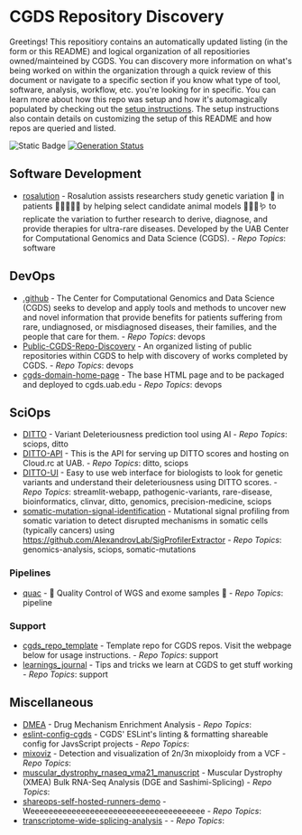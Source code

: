 
# CGDS Repository Discovery
Greetings! This repositiory contains an automatically updated listing (in the form or this README) and
logical organization of all repositiories owned/mainteined by CGDS. You can discovery more information
on what's being worked on within the organization through a quick review of this document or navigate
to a specific section if you know what type of tool, software, analysis, workflow, etc. you're looking
for in specific. You can learn more about how this repo was setup and how it's automagically populated
by checking out the [setup instructions](setup.md). The setup instructions also contain details on
customizing the setup of this README and how repos are queried and listed.

![Static Badge](https://img.shields.io/badge/Last_Updated-10%2F15%2F25-blue)
[![Generation Status](https://github.com/uab-cgds-worthey/CGDS-Repo-Discovery/actions/workflows/organize-readme.yml/badge.svg)](https://github.com/uab-cgds-worthey/CGDS-Repo-Discovery/actions/workflows/organize-readme.yml)

## Software Development
  - [rosalution](https://github.com/uab-cgds-worthey/rosalution) - Rosalution assists researchers study genetic variation 🧬 in patients 🧑🏾‍🤝‍🧑🏼 by helping select candidate animal models 🐀🐁🐠🪱 to replicate the variation to further research to derive, diagnose, and provide therapies for ultra-rare diseases. Developed by the UAB Center for Computational Genomics and Data Science (CGDS). -  _Repo Topics_: software

## DevOps
  - [.github](https://github.com/uab-cgds-worthey/.github) - The Center for Computational Genomics and Data Science (CGDS) seeks to develop and apply tools and methods to uncover new and novel information that provide benefits for patients suffering from rare, undiagnosed, or misdiagnosed diseases, their families, and the people that care for them. -  _Repo Topics_: devops
  - [Public-CGDS-Repo-Discovery](https://github.com/uab-cgds-worthey/Public-CGDS-Repo-Discovery) - An organized listing of public repositories within CGDS to help with discovery of works completed by CGDS. -  _Repo Topics_: devops
  - [cgds-domain-home-page](https://github.com/uab-cgds-worthey/cgds-domain-home-page) - The base HTML page and to be packaged and deployed to cgds.uab.edu -  _Repo Topics_: devops

## SciOps
  - [DITTO](https://github.com/uab-cgds-worthey/DITTO) - Variant Deleteriousness prediction tool using AI -  _Repo Topics_: sciops, ditto
  - [DITTO-API](https://github.com/uab-cgds-worthey/DITTO-API) - This is the API for serving up DITTO scores and hosting on Cloud.rc at UAB. -  _Repo Topics_: ditto, sciops
  - [DITTO-UI](https://github.com/uab-cgds-worthey/DITTO-UI) - Easy to use web interface for biologists to look for genetic variants and understand their deleteriousness using DITTO scores. -  _Repo Topics_: streamlit-webapp, pathogenic-variants, rare-disease, bioinformatics, clinvar, ditto, genomics, precision-medicine, sciops
  - [somatic-mutation-signal-identification](https://github.com/uab-cgds-worthey/somatic-mutation-signal-identification) - Mutational signal profiling from somatic variation to detect disrupted mechanisms in somatic cells (typically cancers) using https://github.com/AlexandrovLab/SigProfilerExtractor -  _Repo Topics_: genomics-analysis, sciops, somatic-mutations

### Pipelines
  - [quac](https://github.com/uab-cgds-worthey/quac) - 🦆 Quality Control of WGS and exome samples 🦆 -  _Repo Topics_: pipeline

### Support
  - [cgds_repo_template](https://github.com/uab-cgds-worthey/cgds_repo_template) - Template repo for CGDS repos.  Visit the webpage below for usage instructions. -  _Repo Topics_: support
  - [learnings_journal](https://github.com/uab-cgds-worthey/learnings_journal) - Tips and tricks we learn at CGDS to get stuff working -  _Repo Topics_: support

## Miscellaneous
  - [DMEA](https://github.com/uab-cgds-worthey/DMEA) - Drug Mechanism Enrichment Analysis -  _Repo Topics_: 
  - [eslint-config-cgds](https://github.com/uab-cgds-worthey/eslint-config-cgds) - CGDS' ESLint's linting & formatting shareable config for JavsScript projects -  _Repo Topics_: 
  - [mixoviz](https://github.com/uab-cgds-worthey/mixoviz) - Detection and visualization of 2n/3n mixoploidy from a VCF -  _Repo Topics_: 
  - [muscular_dystrophy_rnaseq_vma21_manuscript](https://github.com/uab-cgds-worthey/muscular_dystrophy_rnaseq_vma21_manuscript) - Muscular Dystrophy (XMEA) Bulk RNA-Seq Analysis (DGE and Sashimi-Splicing) -  _Repo Topics_: 
  - [shareops-self-hosted-runners-demo](https://github.com/uab-cgds-worthey/shareops-self-hosted-runners-demo) - Weeeeeeeeeeeeeeeeeeeeeeeeeeeeeeeeeeeeee -  _Repo Topics_: 
  - [transcriptome-wide-splicing-analysis](https://github.com/uab-cgds-worthey/transcriptome-wide-splicing-analysis) -  -  _Repo Topics_: 

